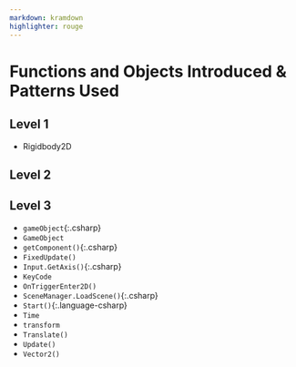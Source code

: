 ```yaml
---
markdown: kramdown
highlighter: rouge
---
```

# Functions and Objects Introduced & Patterns Used

## Level 1
* Rigidbody2D

## Level 2

## Level 3

* `gameObject`{:.csharp}
* ```GameObject```
* `getComponent()`{:.csharp}
* ```FixedUpdate()```
* `Input.GetAxis()`{:.csharp}
* ```KeyCode```
* ```OnTriggerEnter2D()```
* `SceneManager.LoadScene()`{:.csharp}
* `Start()`{:.language-csharp}
* ```Time```
* ```transform```
* ```Translate()```
* ```Update()```
* ```Vector2()```
